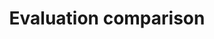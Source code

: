---
title: 'Evaluation comparison'
field: 'is.evaluation.comparison'
slug: 'is-evaluation-comparison'
comment: 'Select from control list'
required: False
vocabulary: 'vocabulary.txt'
module: 'Evaluation'
cluster: 'Impact'
policy: 'Controlled value. Single select from control list.'
layout: 'home'
---